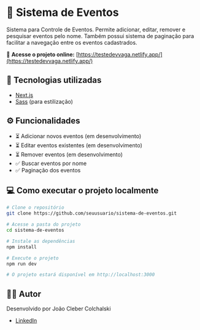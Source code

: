 # 🎉 Sistema de Eventos

Sistema para Controle de Eventos. Permite adicionar, editar, remover e pesquisar eventos pelo nome. Também possui sistema de paginação para facilitar a navegação entre os eventos cadastrados.

🔗 **Acesse o projeto online:** [https://testedevvaga.netlify.app/](https://testedevvaga.netlify.app/)

## 🚀 Tecnologias utilizadas

- [Next.js](https://nextjs.org/)
- [Sass](https://sass-lang.com/) (para estilização)

## ⚙️ Funcionalidades

- ⏳ Adicionar novos eventos (em desenvolvimento)
- ⏳ Editar eventos existentes (em desenvolvimento)
- ⏳ Remover eventos (em desenvolvimento)
- ✅ Buscar eventos por nome
- ✅ Paginação dos eventos

## 💻 Como executar o projeto localmente

```bash
# Clone o repositório
git clone https://github.com/seuusuario/sistema-de-eventos.git

# Acesse a pasta do projeto
cd sistema-de-eventos

# Instale as dependências
npm install

# Execute o projeto
npm run dev

# O projeto estará disponível em http://localhost:3000
```

## 👨‍💻 Autor
Desenvolvido por João Cleber Colchalski
- [LinkedIn](https://www.linkedin.com/in/joao-cleber-colchalski/)
